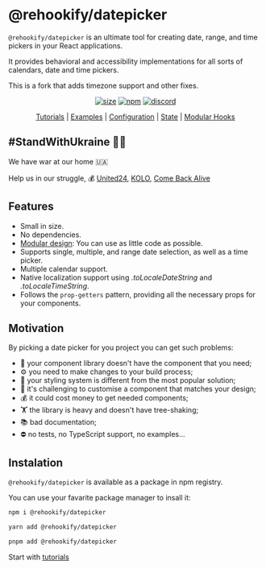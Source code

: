 # @rehookify/datepicker

`@rehookify/datepicker` is an ultimate tool for creating date, range, and time pickers in your React applications.

It provides behavioral and accessibility implementations for all sorts of calendars, date and time pickers.

This is a fork that adds timezone support and other fixes. 

<div align="center">

[![size](https://img.shields.io/bundlephobia/minzip/@rehookify/datepicker?label=MIN%20%2B%20GZIP&style=for-the-badge)](https://bundlephobia.com/package/@rehookify/datepicker)
[![npm](https://img.shields.io/npm/dw/@rehookify/datepicker?style=for-the-badge)](https://www.npmjs.com/package/@rehookify/datepicker)
[![discord](https://img.shields.io/discord/1052153401712062474?color=%237289da&logo=discord&style=for-the-badge)](https://discord.gg/vyM2jhYa33)

</div>

<p align="center">
  <a href="https://www.rehookify.com/datepicker/tutorials">Tutorials</a> |
  <a href="https://www.rehookify.com/datepicker/examples">Examples</a> |
  <a href="https://www.rehookify.com/datepicker/configuration">Configuration</a> |
  <a href="https://www.rehookify.com/datepicker/state">State</a> |
  <a href="https://www.rehookify.com/datepicker/modular-hooks">Modular Hooks</a>
</p>

## #StandWithUkraine 💙💛

We have war at our home 🇺🇦

Help us in our struggle, 💰  [United24](https://u24.gov.ua/), [KOLO](https://www.koloua.com/en), [Come Back Alive](https://savelife.in.ua/en/)

## Features

- Small in size.
- No dependencies.
- [Modular design](https://www.rehookify.com/datepicker/modular-hooks): You can use as little code as possible.
- Supports single, multiple, and range date selection, as well as a time picker.
- Multiple calendar support.
- Native localization support using *.toLocaleDateString* and *.toLocaleTimeString*.
- Follows the `prop-getters` pattern, providing all the necessary props for your components.

## Motivation

By picking a date picker for you project you can get such problems:

- 🙅 your component library doesn't have the component that you need;
- ⚙️ you need to make changes to your build process;
- 💅 your styling system is different from the most popular solution;
- 🦹 it's challenging to customise a component that matches your design;
- 💰 it could cost money to get needed components;
- 🏋️ the library is heavy and doesn't have tree-shaking;
- 📚 bad documentation;
- ⛔️ no tests, no TypeScript support, no examples...

## Instalation

`@rehookify/datepicker` is available as a package in npm registry.

You can use your favarite package manager to insall it:

```bash
npm i @rehookify/datepicker
```

```bash
yarn add @rehookify/datepicker
```

```bash
pnpm add @rehookify/datepicker
```

Start with [tutorials](https://rehookify.com/datepicker/tutorials)
